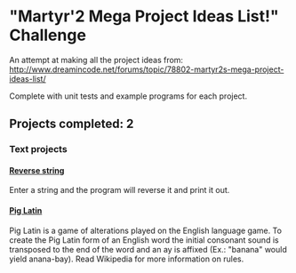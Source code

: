 # "Martyr'2 Mega Project Ideas List!" Challenge
An attempt at making all the project ideas from: http://www.dreamincode.net/forums/topic/78802-martyr2s-mega-project-ideas-list/

Complete with unit tests and example programs for each project.

## Projects completed: 2

### Text projects

#### [Reverse string](Text/ReverseString)
Enter a string and the program will reverse it and print it out.

#### [Pig Latin](Text/PigLatin)
Pig Latin is a game of alterations played on the English language game. To create the Pig Latin form of an English word the initial consonant sound is transposed to the end of the word and an ay is affixed (Ex.: "banana" would yield anana-bay). Read Wikipedia for more information on rules.